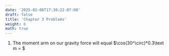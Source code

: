 ```yaml
---
date: '2025-02-06T17:38:22-07:00'
draft: false
title: 'Chapter 3 Problems'
weight: 6
math: true
---
```


1. The moment arm on our gravity force will equal $\cos(30^\circ)*0.3\text m = $
